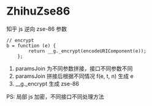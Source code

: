 # ZhihuZse86
知乎 js 逆向 zse-86 参数


```
// encrypt 
b = function (e) {
        return __g._encrypt(encodeURIComponent(e));
    };
```
 
1. paramsJoin 为不同参数拼接，接口不同参数不同
2. paramsJoin 拼接后根据不同情况 f(e, t, n) 生成 e
3. __g._encrypt 生成 zse-86

PS: 局部 js 加密，不同接口不同处理方法
